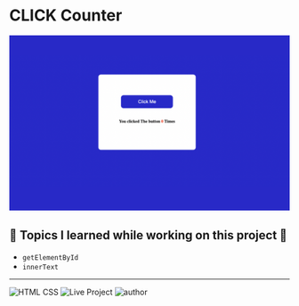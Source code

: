 # CLICK Counter

![project Image](./Image/Clicked_Me.png)

## 📌 Topics I learned while working on this project 📝

- `getElementById`
- `innerText`

---- 
![HTML CSS](https://img.shields.io/badge/HTML-CSS-orange)
![Live Project](https://img.shields.io/badge/JavaScript-yellow)
![author](https://img.shields.io/badge/Author-Arpit--Pathak-blue)
